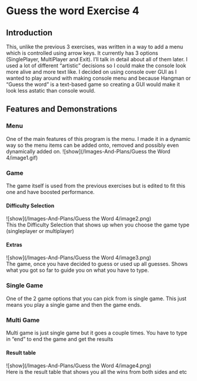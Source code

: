 # Guess the word Exercise 4
## Introduction
This, unlike the previous 3 exercises, was written in a way to add a menu which is controlled using arrow keys. It currently has 3 options (SinglePlayer, MultiPlayer and Exit). I’ll talk in detail about all of them later.  I used a lot of different “artistic” decisions so I could make the console look more alive and more text like. I decided on using console over GUI as I wanted to play around with making console menu and because Hangman or “Guess the word” is a text-based game so creating a GUI would make it look less astatic than console would.
## Features and Demonstrations
### Menu
One of the main features of this program is the menu. I made it in a dynamic way so the menu items can be added onto, removed and possibly even dynamically added on. 
![show](/Images-And-Plans/Guess the Word 4/image1.gif) <br />
### Game
The game itself is used from the previous exercises but is edited to fit this one and have boosted performance.
#### Difficulty Selection
![show](/Images-And-Plans/Guess the Word 4/image2.png) <br />
This the Difficulty Selection that shows up when you choose the game type (singleplayer or multiplayer)
#### Extras
![show](/Images-And-Plans/Guess the Word 4/image3.png) <br />
The game, once you have decided to guess or used up all guesses. Shows what you got so far to guide you on what you have to type.
### Single Game
One of the 2 game options that you can pick from is single game. This just means you play a single game and then the game ends.
### Multi Game
Multi game is just single game but it goes a couple times. You have to type in “end” to end the game and get the results
#### Result table
![show](/Images-And-Plans/Guess the Word 4/image4.png) <br />
Here is the result table that shows you all the wins from both sides and etc
